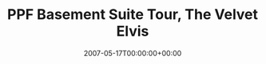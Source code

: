 ---
templateKey: event
guid: 0892b2c7-6eab-11ea-99c5-002590d1d1b0
date: 2007-05-17T00:00:00+00:00
eventTime: 'none'
title: PPF Basement Suite Tour, The Velvet Elvis
artist: PPF Basement Suite Tour
city: Oshawa
venue: The Velvet Elvis
group: LEO37
guests: Wine (LEO37 & Al Buddy Black,Abyss,Magnolius (Serbral & Noizulli), and guests
---